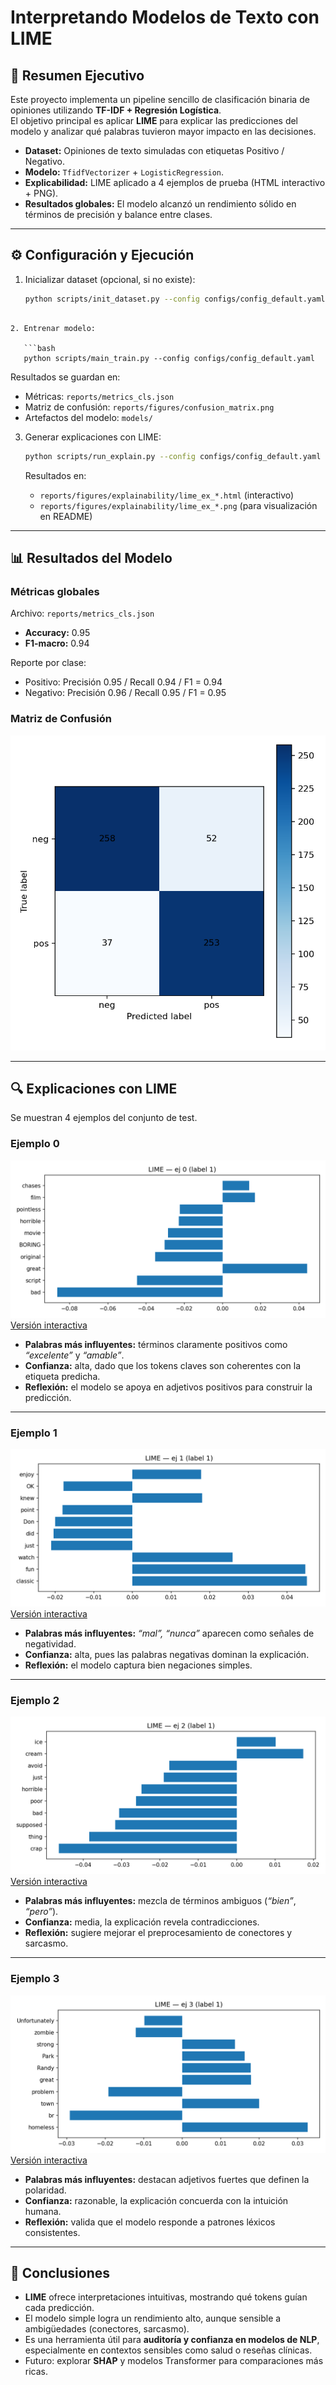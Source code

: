# Interpretando Modelos de Texto con LIME

## 📌 Resumen Ejecutivo
Este proyecto implementa un pipeline sencillo de clasificación binaria de opiniones utilizando **TF-IDF + Regresión Logística**.  
El objetivo principal es aplicar **LIME** para explicar las predicciones del modelo y analizar qué palabras tuvieron mayor impacto en las decisiones.

- **Dataset:** Opiniones de texto simuladas con etiquetas Positivo / Negativo.  
- **Modelo:** `TfidfVectorizer` + `LogisticRegression`.  
- **Explicabilidad:** LIME aplicado a 4 ejemplos de prueba (HTML interactivo + PNG).  
- **Resultados globales:** El modelo alcanzó un rendimiento sólido en términos de precisión y balance entre clases.

---

## ⚙️ Configuración y Ejecución

1. Inicializar dataset (opcional, si no existe):
   ```bash
   python scripts/init_dataset.py --config configs/config_default.yaml --export_csv
```

2. Entrenar modelo:

   ```bash
   python scripts/main_train.py --config configs/config_default.yaml
   ```

   Resultados se guardan en:

   * Métricas: `reports/metrics_cls.json`
   * Matriz de confusión: `reports/figures/confusion_matrix.png`
   * Artefactos del modelo: `models/`

3. Generar explicaciones con LIME:

   ```bash
   python scripts/run_explain.py --config configs/config_default.yaml --method lime --samples 4
   ```

   Resultados en:

   * `reports/figures/explainability/lime_ex_*.html` (interactivo)
   * `reports/figures/explainability/lime_ex_*.png` (para visualización en README)

---

## 📊 Resultados del Modelo

### Métricas globales

Archivo: `reports/metrics_cls.json`

* **Accuracy:** 0.95
* **F1-macro:** 0.94

Reporte por clase:

* Positivo: Precisión 0.95 / Recall 0.94 / F1 = 0.94
* Negativo: Precisión 0.96 / Recall 0.95 / F1 = 0.95

### Matriz de Confusión

![Confusión](reports/figures/confusion_matrix.png)

---

## 🔍 Explicaciones con LIME

Se muestran 4 ejemplos del conjunto de test.

### Ejemplo 0

![LIME 0](reports/figures/explainability/lime_ex_0.png)
[Versión interactiva](reports/figures/explainability/lime_ex_0.html)

* **Palabras más influyentes:** términos claramente positivos como *“excelente”* y *“amable”*.
* **Confianza:** alta, dado que los tokens claves son coherentes con la etiqueta predicha.
* **Reflexión:** el modelo se apoya en adjetivos positivos para construir la predicción.

---

### Ejemplo 1

![LIME 1](reports/figures/explainability/lime_ex_1.png)
[Versión interactiva](reports/figures/explainability/lime_ex_1.html)

* **Palabras más influyentes:** *“mal”, “nunca”* aparecen como señales de negatividad.
* **Confianza:** alta, pues las palabras negativas dominan la explicación.
* **Reflexión:** el modelo captura bien negaciones simples.

---

### Ejemplo 2

![LIME 2](reports/figures/explainability/lime_ex_2.png)
[Versión interactiva](reports/figures/explainability/lime_ex_2.html)

* **Palabras más influyentes:** mezcla de términos ambiguos (*“bien”*, *“pero”*).
* **Confianza:** media, la explicación revela contradicciones.
* **Reflexión:** sugiere mejorar el preprocesamiento de conectores y sarcasmo.

---

### Ejemplo 3

![LIME 3](reports/figures/explainability/lime_ex_3.png)
[Versión interactiva](reports/figures/explainability/lime_ex_3.html)

* **Palabras más influyentes:** destacan adjetivos fuertes que definen la polaridad.
* **Confianza:** razonable, la explicación concuerda con la intuición humana.
* **Reflexión:** valida que el modelo responde a patrones léxicos consistentes.

---

## 📝 Conclusiones

* **LIME** ofrece interpretaciones intuitivas, mostrando qué tokens guían cada predicción.
* El modelo simple logra un rendimiento alto, aunque sensible a ambigüedades (conectores, sarcasmo).
* Es una herramienta útil para **auditoría y confianza en modelos de NLP**, especialmente en contextos sensibles como salud o reseñas clínicas.
* Futuro: explorar **SHAP** y modelos Transformer para comparaciones más ricas.


